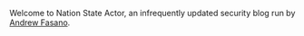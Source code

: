 Welcome to Nation State Actor, an infrequently updated security blog run by [Andrew Fasano](https://andrewfasano.com).
